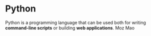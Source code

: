 <h1>Python</h1>

<p>Python is a programming language that can be used both for writing <strong>command-line scripts</strong> or building <strong>web applications</strong>.
Moz Mao</p>
